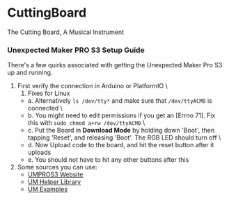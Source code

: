 # CuttingBoard
The Cutting Board, A Musical Instrument


### Unexpected Maker PRO S3 Setup Guide
There's a few quirks associated with getting the Unexpected Maker Pro S3 up and running. 
1. First verify the connection in Arduino or PlatformIO \
    1. Fixes for Linux
    + a. Alternatively `ls /dev/tty*` and make sure that `/dev/ttyACM0` is connected \
    + b. You might need to edit permissions if you get an [Errno 71]. Fix this with `sudo chmod a+rw /dev/ttyACM0` \
    + c. Put the Board in __Download Mode__ by holding down 'Boot', then tapping 'Reset', and releasing 'Boot'. The RGB LED should turn off \
    + d. Now Upload code to the board, and hit the reset button after it uploads
    + e. You should not have to hit any other buttons after this
2. Some sources you can use:
    + [UMPROS3 Website](https://esp32s3.com/pros3.html) 
    + [UM Helper Library](https://github.com/UnexpectedMaker/esp32s3-arduino-helper)
    + [UM Examples](https://github.com/sukesh-ak/UM-ESP32-S3-SAMPLES)


        